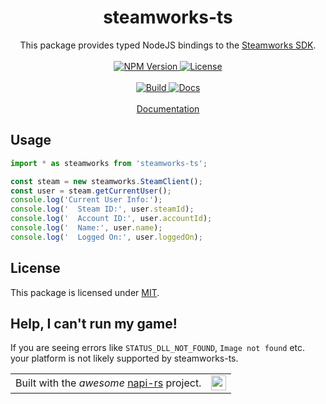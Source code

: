<h1 align="center">steamworks-ts</h1>
<p align="center">
This package provides typed NodeJS bindings to the <a href="https://partner.steamgames.com/doc/sdk">Steamworks SDK</a>.
<br /><br />
<a href="https://www.npmjs.com/package/steamworks-ts">
  <img src="https://img.shields.io/npm/v/%40ldlework%2Fsteamworks-ts?label=NPM" alt="NPM Version" />
</a>
<a href="LICENSE">
  <img src="https://img.shields.io/github/license/dustinlacewell/steamworks-ts?label=License" alt="License" />
</a>
<br /><br />
<a href="https://github.com/dustinlacewell/steamworks-ts/actions/workflows/build.yml">
  <img src="https://github.com/dustinlacewell/steamworks-ts/actions/workflows/build.yml/badge.svg" alt="Build" />
</a>
<a href="https://github.com/dustinlacewell/steamworks-ts/actions/workflows/docs.yml">
  <img src="https://github.com/dustinlacewell/steamworks-ts/actions/workflows/docs.yml/badge.svg" alt="Docs" />
</a>
<br/><br/>
<a href="https://steamworks.ldlework.com">Documentation</a>
</p>

## Usage

```ts
import * as steamworks from 'steamworks-ts';

const steam = new steamworks.SteamClient();
const user = steam.getCurrentUser();
console.log('Current User Info:');
console.log('  Steam ID:', user.steamId);
console.log('  Account ID:', user.accountId);
console.log('  Name:', user.name);
console.log('  Logged On:', user.loggedOn);
```

## License
This package is licensed under  [MIT](./LICENSE-MIT).

## Help, I can't run my game!
If you are seeing errors like `STATUS_DLL_NOT_FOUND`, `Image not found` etc. your platform is not likely supported by steamworks-ts.

<p align="center">
<table align="center" style="border: none;" cellspacing="0" cellpadding="0" border=0">
<tr>
<td>
Built with the <i>awesome</i> <a href="https://napi.rs/">napi-rs</a> project.</td>
<td>
<sub>
<img src="https://napi.rs/img/favicon.png" width="24" />
</sub>
</td>
</tr>
</table>